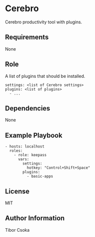 Cerebro
=========

Cerebro productivity tool with plugins.

Requirements
------------

None

Role 
--------------

A list of plugins that should be installed.

    settings: <list of Cerebro settings>
    plugins: <list of plugins>
      - ...

Dependencies
------------

None

Example Playbook
----------------

    - hosts: localhost
      roles:
        - role: keepass
          vars:
            settings:
              hotkey: "Control+Shift+Space"
            plugins:
              - basic-apps 

License
-------

MIT

Author Information
------------------

Tibor Csoka
